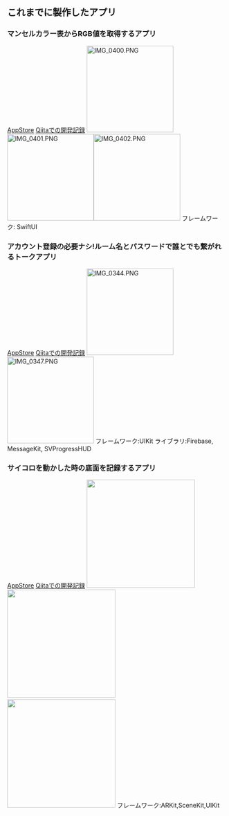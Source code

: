 ## これまでに製作したアプリ
### マンセルカラー表からRGB値を取得するアプリ

[AppStore](https://apps.apple.com/jp/app/%E8%89%B2%E6%A4%9C%E7%B4%A2/id1516435071)
[Qiitaでの開発記録](https://qiita.com/Hyperbolic_____/items/8e8057398bddf8ac078e)
<img width="200" alt="IMG_0400.PNG" src="https://qiita-image-store.s3.ap-northeast-1.amazonaws.com/0/549093/3420eafa-0128-0b50-590b-6ee23eb772ea.png"><img width="200" alt="IMG_0401.PNG" src="https://qiita-image-store.s3.ap-northeast-1.amazonaws.com/0/549093/1c2fd30d-921a-7f5d-a510-2bfa3354ed81.png"><img width="200" alt="IMG_0402.PNG" src="https://qiita-image-store.s3.ap-northeast-1.amazonaws.com/0/549093/ddd53d73-dcdc-f102-8668-c39f11797a86.png">
フレームワーク: SwiftUI

### アカウント登録の必要ナシ!ルーム名とパスワードで誰とでも繋がれるトークアプリ
[AppStore](https://apps.apple.com/jp/app/簡単チャット/id1521045947)
[Qiitaでの開発記録](https://qiita.com/Hyperbolic_____/items/d2d5a25293ea64b7f7ed)
<img width="200" alt="IMG_0344.PNG" src="https://qiita-image-store.s3.ap-northeast-1.amazonaws.com/0/549093/8abb69c8-ae43-365b-aaf1-b8b1d1042beb.png"> <img width="200" alt="IMG_0347.PNG" src="https://qiita-image-store.s3.ap-northeast-1.amazonaws.com/0/549093/6a7c8b17-bf1e-4cd3-f3bd-cb02bd7afe06.png"> 
フレームワーク:UIKit
ライブラリ:Firebase, MessageKit, SVProgressHUD

### サイコロを動かした時の底面を記録するアプリ
[AppStore](https://apps.apple.com/jp/app/arサイコロ/id1532692212)
[Qiitaでの開発記録](https://qiita.com/Hyperbolic_____/items/af4c25d393beb1d09e81)
<img width="250" src="https://qiita-image-store.s3.ap-northeast-1.amazonaws.com/0/549093/daa9b171-dc58-0046-29b1-1ad8d54b0226.png"> <img width="250" src="https://qiita-image-store.s3.ap-northeast-1.amazonaws.com/0/549093/816ea4e6-19e9-7897-28f9-2c99f20430b1.png">　<img width="250" src="https://qiita-image-store.s3.ap-northeast-1.amazonaws.com/0/549093/bc41afa9-6999-c2e6-4667-4002c3e4e696.png">
フレームワーク:ARKit,SceneKit,UIKit

